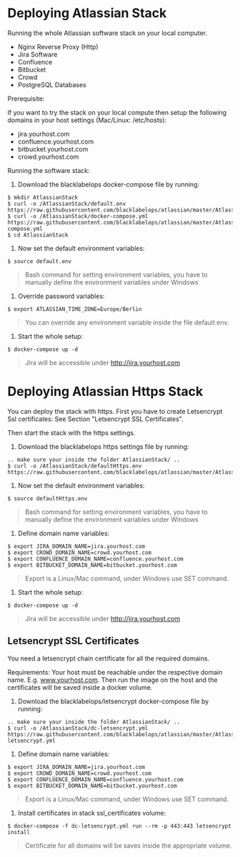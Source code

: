 # Deploying Atlassian Stack

Running the whole Atlassian software stack on your local computer.

* Nginx Reverse Proxy (Http)
* Jira Software
* Confluence
* Bitbucket
* Crowd
* PostgreSQL Databases

Prerequisite:

If you want to try the stack on your local compute then setup the following domains in your host settings (Mac/Linux: /etc/hosts):

* jira.yourhost.com
* confluence.yourhost.com
* bitbucket.yourhost.com
* crowd.yourhost.com

Running the software stack:

1. Download the blacklabelops docker-compose file by running:

~~~~
$ mkdir AtlassianStack
$ curl -o /AtlassianStack/default.env https://raw.githubusercontent.com/blacklabelops/atlassian/master/AtlassianStack/default.env
$ curl -o /AtlassianStack/docker-compose.yml https://raw.githubusercontent.com/blacklabelops/atlassian/master/AtlassianStack/docker-compose.yml
$ cd AtlassianStack
~~~~

1. Now set the default environment variables:

~~~~
$ source default.env
~~~~

> Bash command for setting environment variables, you have to manually define the environment variables under Windows

1. Override password variables:

~~~~
$ export ATLASSIAN_TIME_ZONE=Europe/Berlin
~~~~

> You can override any environment variable inside the file default.env.

1. Start the whole setup:

~~~~
$ docker-compose up -d
~~~~

> Jira will be accessible under http://jira.yourhost.com

# Deploying Atlassian Https Stack

You can deploy the stack with https. First you have to create Letsencrypt Ssl certificates: See Section "Letsencrypt SSL Certificates".

Then start the stack with the https settings.

1. Download the blacklabelops https settings file by running:

~~~~
.. make sure your inside the folder AtlassianStack/ ..
$ curl -o /AtlassianStack/defaultHttps.env https://raw.githubusercontent.com/blacklabelops/atlassian/master/AtlassianStack/defaultHttps.env
~~~~

1. Now set the default environment variables:

~~~~
$ source defaultHttps.env
~~~~

> Bash command for setting environment variables, you have to manually define the environment variables under Windows

1. Define domain name variables:

~~~~
$ export JIRA_DOMAIN_NAME=jira.yourhost.com
$ export CROWD_DOMAIN_NAME=crowd.yourhost.com
$ export CONFLUENCE_DOMAIN_NAME=confluence.yourhost.com
$ export BITBUCKET_DOMAIN_NAME=bitbucket.yourhost.com
~~~~

> Export is a Linux/Mac command, under Windows use SET command.

1. Start the whole setup:

~~~~
$ docker-compose up -d
~~~~

> Jira will be accessible under http://jira.yourhost.com

## Letsencrypt SSL Certificates

You need a letsencrypt chain certificate for all the required domains.

Requirements: Your host must be reachable under the respective domain name. E.g. www.yourhost.com. Then
run the image on the host and the certificates will be saved inside a docker volume.

1. Download the blacklabelops/letsencrypt docker-compose file by running:

~~~~
.. make sure your inside the folder AtlassianStack/ ..
$ curl -o /AtlassianStack/dc-letsencrypt.yml https://raw.githubusercontent.com/blacklabelops/atlassian/master/AtlassianStack/dc-letsencrypt.yml
~~~~

1. Define domain name variables:

~~~~
$ export JIRA_DOMAIN_NAME=jira.yourhost.com
$ export CROWD_DOMAIN_NAME=crowd.yourhost.com
$ export CONFLUENCE_DOMAIN_NAME=confluence.yourhost.com
$ export BITBUCKET_DOMAIN_NAME=bitbucket.yourhost.com
~~~~

> Export is a Linux/Mac command, under Windows use SET command.

1. Install certificates in stack ssl_certificates volume:

~~~~
$ docker-compose -f dc-letsencrypt.yml run --rm -p 443:443 letsencrypt install
~~~~

> Certificate for all domains will be saves inside the appropriate volume.
